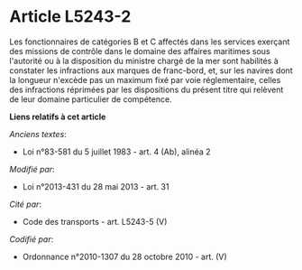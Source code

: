 # Article L5243-2

Les fonctionnaires de catégories B et C affectés dans les services exerçant des missions de contrôle dans le domaine des
affaires maritimes sous l'autorité ou à la disposition du ministre chargé de la mer sont habilités à constater les
infractions aux marques de franc-bord, et, sur les navires dont la longueur n'excède pas un maximum fixé par voie
réglementaire, celles des infractions réprimées par les dispositions du présent titre qui relèvent de leur domaine
particulier de compétence.

**Liens relatifs à cet article**

_Anciens textes_:

  - Loi n°83-581 du 5 juillet 1983 - art. 4 (Ab), alinéa 2

_Modifié par_:

  - Loi n°2013-431 du 28 mai 2013 - art. 31

_Cité par_:

  - Code des transports - art. L5243-5 (V)

_Codifié par_:

  - Ordonnance n°2010-1307 du 28 octobre 2010 - art. (V)
